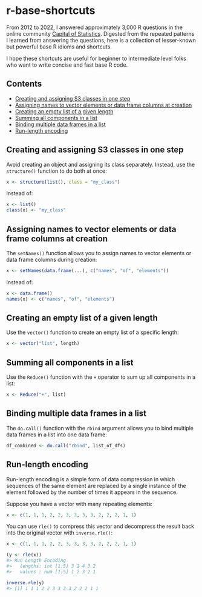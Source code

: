 # r-base-shortcuts

From 2012 to 2022, I answered approximately 3,000 R questions in the
online community [Capital of Statistics](https://d.cosx.org/).
Digested from the repeated patterns I learned from answering the questions,
here is a collection of lesser-known but powerful base R idioms and shortcuts.

I hope these shortcuts are useful for beginner to intermediate level folks
who want to write concise and fast base R code.

## Contents

- [Creating and assigning S3 classes in one step](#creating-and-assigning-s3-classes-in-one-step)
- [Assigning names to vector elements or data frame columns at creation](#assigning-names-to-vector-elements-or-data-frame-columns-at-creation)
- [Creating an empty list of a given length](#creating-an-empty-list-of-a-given-length)
- [Summing all components in a list](#summing-all-components-in-a-list)
- [Binding multiple data frames in a list](#binding-multiple-data-frames-in-a-list)
- [Run-length encoding](#run-length-encoding)

## Creating and assigning S3 classes in one step

Avoid creating an object and assigning its class separately.
Instead, use the `structure()` function to do both at once:

```r
x <- structure(list(), class = "my_class")
```

Instead of:

```r
x <- list()
class(x) <- "my_class"
```

## Assigning names to vector elements or data frame columns at creation

The `setNames()` function allows you to assign names to vector elements or
data frame columns during creation:

```r
x <- setNames(data.frame(...), c("names", "of", "elements"))
```

Instead of:

```r
x <- data.frame()
names(x) <- c("names", "of", "elements")
```

## Creating an empty list of a given length

Use the `vector()` function to create an empty list of a specific length:

```r
x <- vector("list", length)
```

## Summing all components in a list

Use the `Reduce()` function with the `+` operator to sum up all components
in a list:

```r
x <- Reduce("+", list)
```

## Binding multiple data frames in a list

The `do.call()` function with the `rbind` argument allows you to bind
multiple data frames in a list into one data frame:

```r
df_combined <- do.call("rbind", list_of_dfs)
```

## Run-length encoding

Run-length encoding is a simple form of data compression in which sequences
of the same element are replaced by a single instance of the element followed
by the number of times it appears in the sequence.

Suppose you have a vector with many repeating elements:

```r
x <- c(1, 1, 1, 2, 2, 3, 3, 3, 3, 2, 2, 2, 1, 1)
```

You can use `rle()` to compress this vector and decompress the result back
into the original vector with `inverse.rle()`:

```r
x <- c(1, 1, 1, 2, 2, 3, 3, 3, 3, 2, 2, 2, 1, 1)

(y <- rle(x))
#> Run Length Encoding
#>   lengths: int [1:5] 3 2 4 3 2
#>   values : num [1:5] 1 2 3 2 1

inverse.rle(y)
#> [1] 1 1 1 2 2 3 3 3 3 2 2 2 1 1
```
